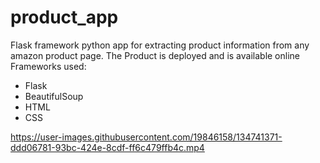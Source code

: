# product_app
Flask framework python app for extracting product information from any amazon product page. The Product is deployed and is available online
Frameworks used:
- Flask
- BeautifulSoup
- HTML
- CSS

https://user-images.githubusercontent.com/19846158/134741371-ddd06781-93bc-424e-8cdf-ff6c479ffb4c.mp4

